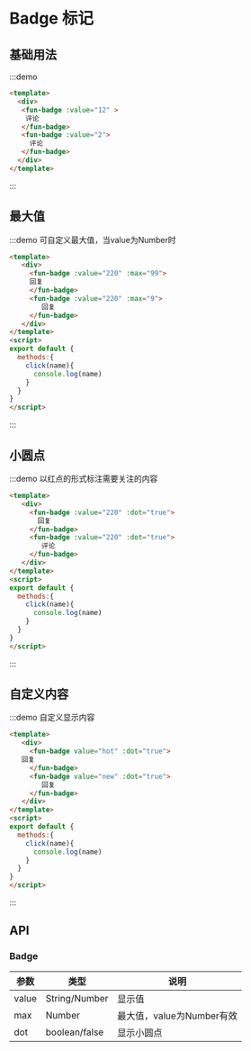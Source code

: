 <!-- Created by 337547038 on 2019/8/6 0006. -->
# Badge 标记
## 基础用法

:::demo 
```html
<template>
  <div>
   <fun-badge :value="12" >
    评论
   </fun-badge>
   <fun-badge :value="2">
     评论
   </fun-badge>
  </div>
</template>
```

:::

## 最大值
:::demo 可自定义最大值，当value为Number时

```html
<template>
   <div>
     <fun-badge :value="220" :max="99">
     回复
     </fun-badge>
     <fun-badge :value="220" :max="9">
        回复
     </fun-badge> 
   </div>
</template>
<script>
export default {
  methods:{
    click(name){
      console.log(name)
    }
  }
}
</script>
```

:::

## 小圆点
:::demo 以红点的形式标注需要关注的内容

```html
<template>
   <div>
     <fun-badge :value="220" :dot="true">
       回复
     </fun-badge> 
     <fun-badge :value="220" :dot="true">
        评论
     </fun-badge> 
   </div>
</template>
<script>
export default {
  methods:{
    click(name){
      console.log(name)
    }
  }
}
</script>
```

:::

## 自定义内容
:::demo 自定义显示内容

```html
<template>
   <div>
     <fun-badge value="hot" :dot="true">
   回复
     </fun-badge>
     <fun-badge value="new" :dot="true">
        回复
     </fun-badge>  
   </div>
</template>
<script>
export default {
  methods:{
    click(name){
      console.log(name)
    }
  }
}
</script>
```
<style>
.fun-badge{margin-right: 35px}
</style>
:::

## API
### Badge
|参数|类型|说明|
|-|-|-|
|value          | String/Number  |显示值|
|max            | Number         |最大值，value为Number有效|
|dot            | boolean/false  |显示小圆点|
